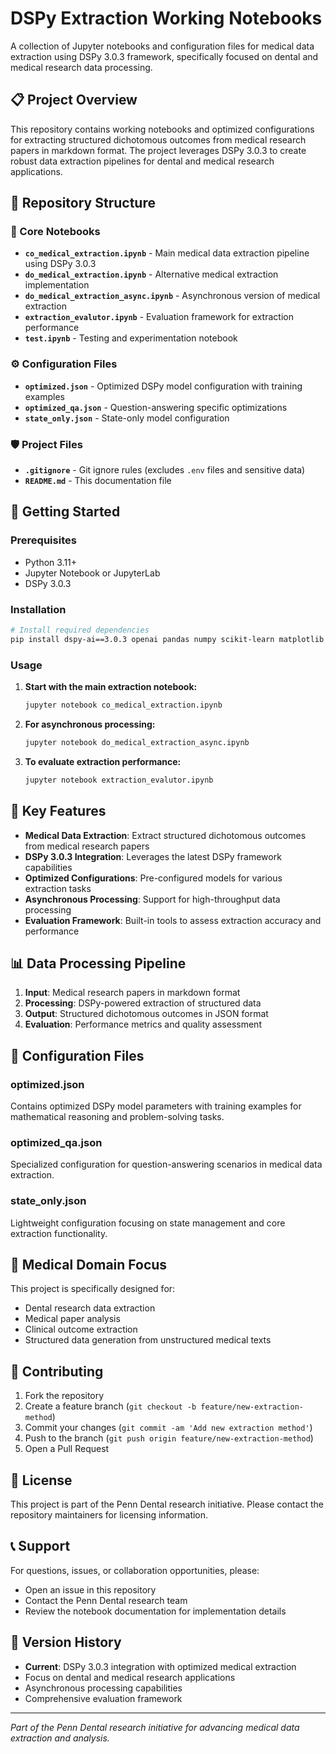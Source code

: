 # DSPy Extraction Working Notebooks

A collection of Jupyter notebooks and configuration files for medical data extraction using DSPy 3.0.3 framework, specifically focused on dental and medical research data processing.

## 📋 Project Overview

This repository contains working notebooks and optimized configurations for extracting structured dichotomous outcomes from medical research papers in markdown format. The project leverages DSPy 3.0.3 to create robust data extraction pipelines for dental and medical research applications.

## 📁 Repository Structure

### 🔧 Core Notebooks
- **`co_medical_extraction.ipynb`** - Main medical data extraction pipeline using DSPy 3.0.3
- **`do_medical_extraction.ipynb`** - Alternative medical extraction implementation
- **`do_medical_extraction_async.ipynb`** - Asynchronous version of medical extraction
- **`extraction_evalutor.ipynb`** - Evaluation framework for extraction performance
- **`test.ipynb`** - Testing and experimentation notebook

### ⚙️ Configuration Files
- **`optimized.json`** - Optimized DSPy model configuration with training examples
- **`optimized_qa.json`** - Question-answering specific optimizations
- **`state_only.json`** - State-only model configuration

### 🛡️ Project Files
- **`.gitignore`** - Git ignore rules (excludes `.env` files and sensitive data)
- **`README.md`** - This documentation file

## 🚀 Getting Started

### Prerequisites
- Python 3.11+
- Jupyter Notebook or JupyterLab
- DSPy 3.0.3

### Installation
```bash
# Install required dependencies
pip install dspy-ai==3.0.3 openai pandas numpy scikit-learn matplotlib seaborn sentence-transformers
```

### Usage
1. **Start with the main extraction notebook:**
   ```bash
   jupyter notebook co_medical_extraction.ipynb
   ```

2. **For asynchronous processing:**
   ```bash
   jupyter notebook do_medical_extraction_async.ipynb
   ```

3. **To evaluate extraction performance:**
   ```bash
   jupyter notebook extraction_evalutor.ipynb
   ```

## 🎯 Key Features

- **Medical Data Extraction**: Extract structured dichotomous outcomes from medical research papers
- **DSPy 3.0.3 Integration**: Leverages the latest DSPy framework capabilities
- **Optimized Configurations**: Pre-configured models for various extraction tasks
- **Asynchronous Processing**: Support for high-throughput data processing
- **Evaluation Framework**: Built-in tools to assess extraction accuracy and performance

## 📊 Data Processing Pipeline

1. **Input**: Medical research papers in markdown format
2. **Processing**: DSPy-powered extraction of structured data
3. **Output**: Structured dichotomous outcomes in JSON format
4. **Evaluation**: Performance metrics and quality assessment

## 🔧 Configuration Files

### optimized.json
Contains optimized DSPy model parameters with training examples for mathematical reasoning and problem-solving tasks.

### optimized_qa.json
Specialized configuration for question-answering scenarios in medical data extraction.

### state_only.json
Lightweight configuration focusing on state management and core extraction functionality.

## 🏥 Medical Domain Focus

This project is specifically designed for:
- Dental research data extraction
- Medical paper analysis
- Clinical outcome extraction
- Structured data generation from unstructured medical texts

## 🤝 Contributing

1. Fork the repository
2. Create a feature branch (`git checkout -b feature/new-extraction-method`)
3. Commit your changes (`git commit -am 'Add new extraction method'`)
4. Push to the branch (`git push origin feature/new-extraction-method`)
5. Open a Pull Request

## 📄 License

This project is part of the Penn Dental research initiative. Please contact the repository maintainers for licensing information.

## 📞 Support

For questions, issues, or collaboration opportunities, please:
- Open an issue in this repository
- Contact the Penn Dental research team
- Review the notebook documentation for implementation details

## 🔄 Version History

- **Current**: DSPy 3.0.3 integration with optimized medical extraction
- Focus on dental and medical research applications
- Asynchronous processing capabilities
- Comprehensive evaluation framework

---

*Part of the Penn Dental research initiative for advancing medical data extraction and analysis.*
